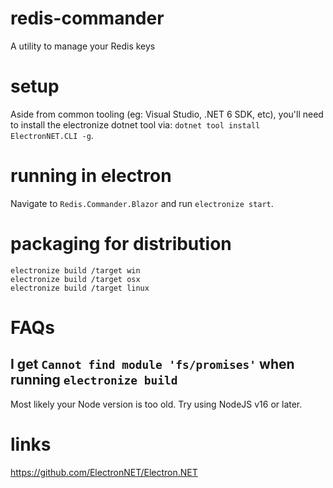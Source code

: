 # redis-commander
A utility to manage your Redis keys

# setup
Aside from common tooling (eg: Visual Studio, .NET 6 SDK, etc), you'll need to install the electronize dotnet tool via: `dotnet tool install ElectronNET.CLI -g`.

# running in electron
Navigate to `Redis.Commander.Blazor` and run `electronize start`.

# packaging for distribution
```
electronize build /target win
electronize build /target osx
electronize build /target linux
```

# FAQs
## I get `Cannot find module 'fs/promises'` when running `electronize build`
Most likely your Node version is too old. Try using NodeJS v16 or later.

# links
https://github.com/ElectronNET/Electron.NET
